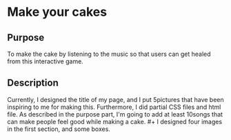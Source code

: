 # Make your cakes

## Purpose
To make the cake by listening to the music so that users can get healed from this interactive game.

## Description
Currently, I designed the title of my page, and I put 5pictures that have been inspiring to me for making this. Furthermore, I did partial CSS files and html file. As described in the purpose part, I'm going to add at least 10songs that can make people feel good while making a cake.
#+
I designed four images in the first section, and some boxes. 
